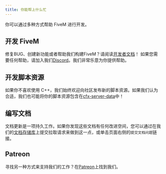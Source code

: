 ```yaml
---
title: 你能帮上什么忙
---
```


你可以通过多种方式帮助 FiveM 进行开发。

开发 FiveM
----------------

修复BUG、创建新功能或者帮助我们构建FiveM？请阅读[开发者文档][developer-docs]！
如果您需要任何帮助，请加入我们[Discord][discord]。我们非常乐意为你提供帮助。

开发脚本资源
------------------

如果你不喜欢使用 C++，我们始终欢迎向社区发布新的脚本资源。如果我们认为合适，我们也可能将你的脚本资源包含在[cfx-server-data][server-data]中！

编写文档
-------------

文档更新是一项持久工作。如果你发现这些文档有任何改进空间，您可以通过在我们的[文档存储库][docs-rep]上提交拉取请求来做到这一点，或单击页面右侧的`提交文档问题`链接。

Patreon
-------

寻找另一种方式来支持我们的工作？在[Patreon][patreon]上找到我们。

[developer-docs]: /docs/developers
[discord]: https://discord.gg/fivem
[server-data]: https://github.com/citizenfx/cfx-server-data
[docs-rep]: https://github.com/malagebe/fivem-docs-cn
[patreon]: https://patreon.com/fivem
